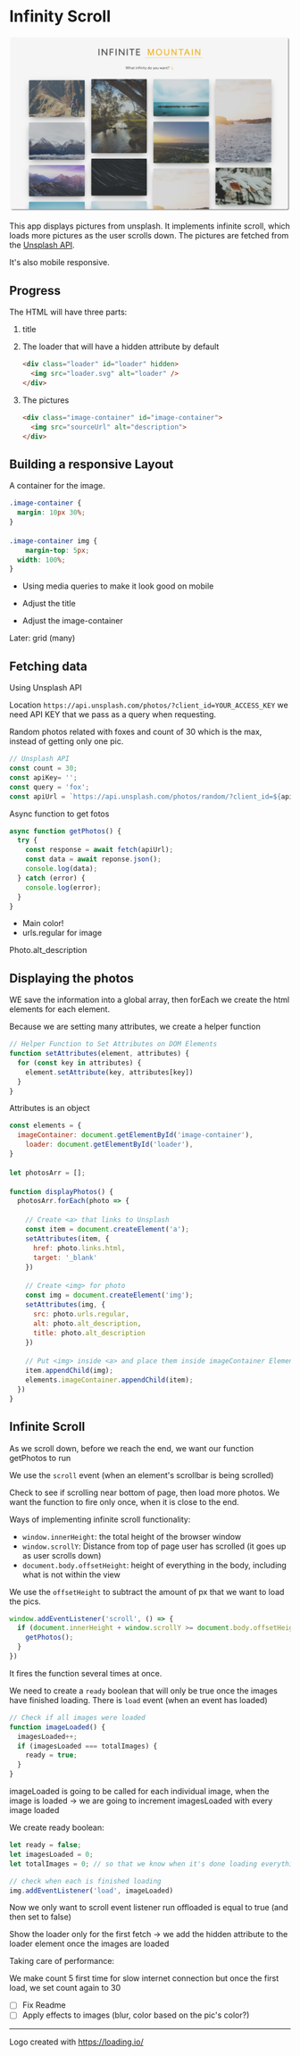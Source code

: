 # Infinity Scroll

![cover](cover.png)



This app displays pictures from unsplash. It implements infinite scroll, which loads more pictures as the user scrolls down. The pictures are fetched from the [Unsplash API](https://unsplash.com/documentation).

It's also mobile responsive.



## Progress

The HTML will have three parts:

1. title

2. The loader that will have a hidden attribute by default

   ```html
   <div class="loader" id="loader" hidden>
     <img src="loader.svg" alt="loader" />
   </div>
   ```

3. The pictures

   ```html
   <div class="image-container" id="image-container">
     <img src="sourceUrl" alt="description">
   </div>
   ```

   



## Building a responsive Layout

A container for the image.

```css
.image-container {
  margin: 10px 30%;
}

.image-container img {
	margin-top: 5px;
  width: 100%;
}
```

- Using media queries to make it look good on mobile

- Adjust the title
- Adjust the image-container

Later: grid (many)





## Fetching data

Using Unsplash API 



Location `https://api.unsplash.com/photos/?client_id=YOUR_ACCESS_KEY` we need API KEY that we pass as a query when requesting.

Random photos related with foxes and count of 30 which is the max, instead of getting only one pic.

```js
// Unsplash API
const count = 30;
const apiKey= '';
const query = 'fox';
const apiUrl = `https://api.unsplash.com/photos/random/?client_id=${apiKey}&count=${count}&query=${query}`;
```



Async function to get fotos

```js
async function getPhotos() {
  try {
    const response = await fetch(apiUrl);
    const data = await reponse.json();
    console.log(data);
  } catch (error) {
    console.log(error);
  }
}
```



- Main color!
- urls.regular for image

Photo.alt_description

## Displaying the photos

WE save the information into a global array, then forEach we create the html elements for each element. 

Because we are setting many attributes, we create a helper function 

```js
// Helper Function to Set Attributes on DOM Elements
function setAttributes(element, attributes) {
  for (const key in attributes) {
    element.setAttribute(key, attributes[key])
  }
}
```

Attributes is an object



```js
const elements = {
  imageContainer: document.getElementById('image-container'),
	loader: document.getElementById('loader'),
}

let photosArr = [];

function displayPhotos() {
  photosArr.forEach(photo => {
    
    // Create <a> that links to Unsplash
    const item = document.createElement('a');
    setAttributes(item, {
      href: photo.links.html,
      target: '_blank'
    })
    
    // Create <img> for photo
    const img = document.createElement('img');
    setAttributes(img, {
      src: photo.urls.regular,
      alt: photo.alt_description,
      title: photo.alt_description
    })
    
    // Put <img> inside <a> and place them inside imageContainer Element
    item.appendChild(img);
    elements.imageContainer.appendChild(item);
  })
}
```

## Infinite Scroll

As we scroll down, before we reach the end, we want our function getPhotos to run

We use the `scroll` event (when an element's scrollbar is being scrolled)



Check to see if scrolling near bottom of page, then load more photos. We want the function to fire only once, when it is close to the end.

Ways of implementing infinite scroll functionality:

- `window.innerHeight`: the total height of the browser window
- `window.scrollY`: Distance from top of page user has scrolled (it goes up as user scrolls down)
- `document.body.offsetHeight`: height of everything in the body, including what is not within the view

We use the `offsetHeight` to subtract the amount of px that we want to load the pics.

```js
window.addEventListener('scroll', () => {
  if (document.innerHeight + window.scrollY >= document.body.offsetHeight - 1000) {
    getPhotos();
  }
})
```

It fires the function several times at once. 

We need to create a `ready` boolean that will only be true once the images have finished loading. There is `load` event (when an event has loaded)  

```js
// Check if all images were loaded
function imageLoaded() {
  imagesLoaded++;
  if (imagesLoaded === totalImages) {
    ready = true;
  }
}
```

imageLoaded is going to be called for each individual image, when the image is loaded -> we are going to increment imagesLoaded with every image loaded

We create ready boolean:

```js
let ready = false;
let imagesLoaded = 0;
let totalImages = 0; // so that we know when it's done loading everything
```



```js
// check when each is finished loading
img.addEventListener('load', imageLoaded)
```

Now we only want to scroll event listener run offloaded is equal to true (and then set to false)





Show the loader only for the first fetch -> we add the hidden attribute to the loader element once the images are loaded



Taking care of performance:

We make count 5 first time for slow internet connection but once the first load, we set count again to 30



- [ ] Fix Readme
- [ ] Apply effects to images (blur, color based on the pic's color?)

----

Logo created with https://loading.io/

